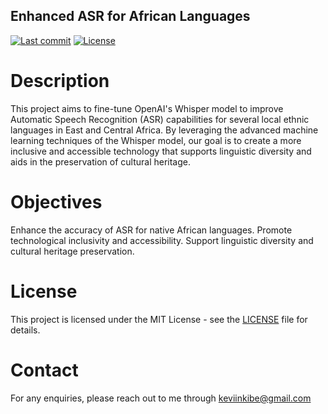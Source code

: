 ## Enhanced ASR for African Languages

[![Last commit](https://img.shields.io/github/last-commit/KevKibe/Swahili-Whisper-Training?style=flat-square)](https://github.com/KevKibe/Swahili-Whisper-Training/commits/)
[![License](https://img.shields.io/github/license/KevKibe/Swahili-Whisper-Training?style=flat-square&color=blue)](https://github.com/KevKibe/Swahili-Whisper-Training/blob/main/LICENSE)


# Description
This project aims to fine-tune OpenAI's Whisper model to improve Automatic Speech Recognition (ASR) capabilities for several local ethnic languages in East and Central Africa. By leveraging the advanced machine learning techniques of the Whisper model, our goal is to create a more inclusive and accessible technology that supports linguistic diversity and aids in the preservation of cultural heritage.

# Objectives
Enhance the accuracy of ASR for native African languages.
Promote technological inclusivity and accessibility.
Support linguistic diversity and cultural heritage preservation.


# License
This project is licensed under the MIT License - see the [LICENSE](https://github.com/KevKibe/Swahili-Whisper-Training/blob/main/LICENSE) file for details.

# Contact
For any enquiries, please reach out to me through keviinkibe@gmail.com